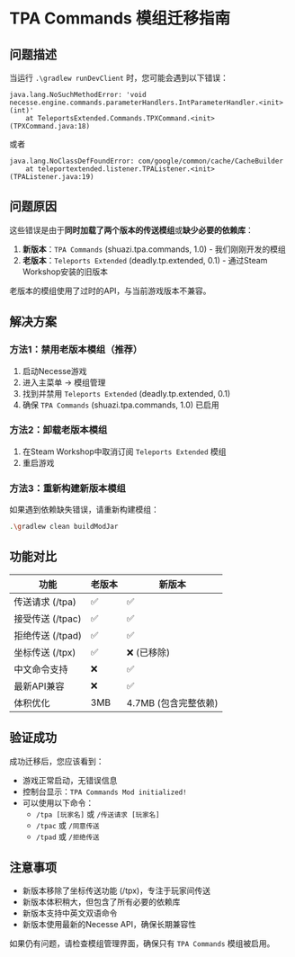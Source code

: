 # TPA Commands 模组迁移指南

## 问题描述

当运行 `.\gradlew runDevClient` 时，您可能会遇到以下错误：

```
java.lang.NoSuchMethodError: 'void necesse.engine.commands.parameterHandlers.IntParameterHandler.<init>(int)'
    at TeleportsExtended.Commands.TPXCommand.<init>(TPXCommand.java:18)
```

或者

```
java.lang.NoClassDefFoundError: com/google/common/cache/CacheBuilder
    at teleportextended.listener.TPAListener.<init>(TPAListener.java:19)
```

## 问题原因

这些错误是由于**同时加载了两个版本的传送模组**或**缺少必要的依赖库**：

1. **新版本**：`TPA Commands` (shuazi.tpa.commands, 1.0) - 我们刚刚开发的模组
2. **老版本**：`Teleports Extended` (deadly.tp.extended, 0.1) - 通过Steam Workshop安装的旧版本

老版本的模组使用了过时的API，与当前游戏版本不兼容。

## 解决方案

### 方法1：禁用老版本模组（推荐）

1. 启动Necesse游戏
2. 进入主菜单 → 模组管理
3. 找到并禁用 `Teleports Extended` (deadly.tp.extended, 0.1)
4. 确保 `TPA Commands` (shuazi.tpa.commands, 1.0) 已启用

### 方法2：卸载老版本模组

1. 在Steam Workshop中取消订阅 `Teleports Extended` 模组
2. 重启游戏

### 方法3：重新构建新版本模组

如果遇到依赖缺失错误，请重新构建模组：

```bash
.\gradlew clean buildModJar
```

## 功能对比

| 功能 | 老版本 | 新版本 |
|------|--------|--------|
| 传送请求 (/tpa) | ✅ | ✅ |
| 接受传送 (/tpac) | ✅ | ✅ |
| 拒绝传送 (/tpad) | ✅ | ✅ |
| 坐标传送 (/tpx) | ✅ | ❌ (已移除) |
| 中文命令支持 | ❌ | ✅ |
| 最新API兼容 | ❌ | ✅ |
| 体积优化 | 3MB | 4.7MB (包含完整依赖) |

## 验证成功

成功迁移后，您应该看到：

- 游戏正常启动，无错误信息
- 控制台显示：`TPA Commands Mod initialized!`
- 可以使用以下命令：
  - `/tpa [玩家名]` 或 `/传送请求 [玩家名]`
  - `/tpac` 或 `/同意传送`
  - `/tpad` 或 `/拒绝传送`

## 注意事项

- 新版本移除了坐标传送功能 (/tpx)，专注于玩家间传送
- 新版本体积稍大，但包含了所有必要的依赖库
- 新版本支持中英文双语命令
- 新版本使用最新的Necesse API，确保长期兼容性

如果仍有问题，请检查模组管理界面，确保只有 `TPA Commands` 模组被启用。